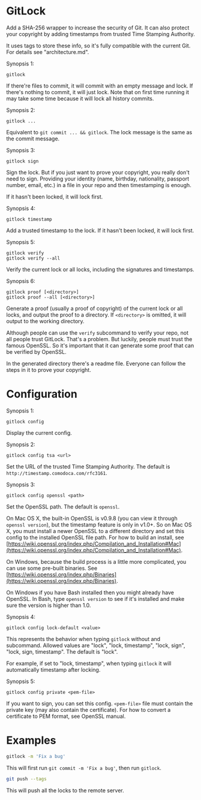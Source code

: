 GitLock
=======

Add a SHA-256 wrapper to increase the security of Git. It can also protect your copyright by adding timestamps from trusted Time Stamping Authority.

It uses tags to store these info, so it's fully compatible with the current Git. For details see "architecture.md".

Synopsis 1:

```
gitlock
```

If there're files to commit, it will commit with an empty message and lock. If there's nothing to commit, it will just lock. Note that on first time running it may take some time because it will lock all history commits.

Synopsis 2:

```
gitlock ...
```

Equivalent to `git commit ... && gitlock`. The lock message is the same as the commit message.

Synopsis 3:

```
gitlock sign
```

Sign the lock. But if you just want to prove your copyright, you really don't need to sign. Providing  your identity (name, birthday, nationality, passport number, email, etc.) in a file in your repo and then timestamping is enough.

If it hasn't been locked, it will lock first.

Synopsis 4:

```
gitlock timestamp
```

Add a trusted timestamp to the lock. If it hasn't been locked, it will lock first.

Synopsis 5:

```
gitlock verify
gitlock verify --all
```

Verify the current lock or all locks, including the signatures and timestamps.

Synopsis 6:

```
gitlock proof [<directory>]
gitlock proof --all [<directory>]
```

Generate a proof (usually a proof of copyright) of the current lock or all locks, and output the proof to a directory. If `<directory>` is omitted, it will output to the working directory.

Although people can use the `verify` subcommand to verify your repo, not all people trust GitLock. That's a problem. But luckily, people must trust the famous OpenSSL. So it's important that it can generate some proof that can be verified by OpenSSL.

In the generated directory there's a readme file. Everyone can follow the steps in it to prove your copyright.

Configuration
=============

Synopsis 1:

```
gitlock config
```

Display the current config.

Synopsis 2:

```
gitlock config tsa <url>
```

Set the URL of the trusted Time Stamping Authority. The default is `http://timestamp.comodoca.com/rfc3161`.

Synopsis 3:

```
gitlock config openssl <path>
```

Set the OpenSSL path. The default is `openssl`.

On Mac OS X, the built-in OpenSSL is v0.9.8 (you can view it through `openssl version`), but the timestamp feature is only in v1.0+. So on Mac OS X, you must install a newer OpenSSL to a different directory and set this config to the installed OpenSSL file path. For how to build an install, see [https://wiki.openssl.org/index.php/Compilation_and_Installation#Mac](https://wiki.openssl.org/index.php/Compilation_and_Installation#Mac).

On Windows, because the build process is a little more complicated, you can use some pre-built binaries. See [https://wiki.openssl.org/index.php/Binaries](https://wiki.openssl.org/index.php/Binaries).

On Windows if you have Bash installed then you might already have OpenSSL. In Bash, type `openssl version` to see if it's installed and make sure the version is higher than 1.0.

Synopsis 4:

```
gitlock config lock-default <value>
```

This represents the behavior when typing `gitlock` without and subcommand. Allowed values are "lock", "lock, timestamp", "lock, sign", "lock, sign, timestamp". The default is "lock".

For example, if set to "lock, timestamp", when typing `gitlock` it will automatically timestamp after locking.

Synopsis 5:

```
gitlock config private <pem-file>
```

If you want to sign, you can set this config. `<pem-file>` file must contain the private key (may also contain the certificate). For how to convert a certificate to PEM format, see OpenSSL manual.

Examples
========

```bash
gitlock -m 'Fix a bug'
```

This will first run `git commit -m 'Fix a bug'`, then run `gitlock`.

```bash
git push --tags
```

This will push all the locks to the remote server.
